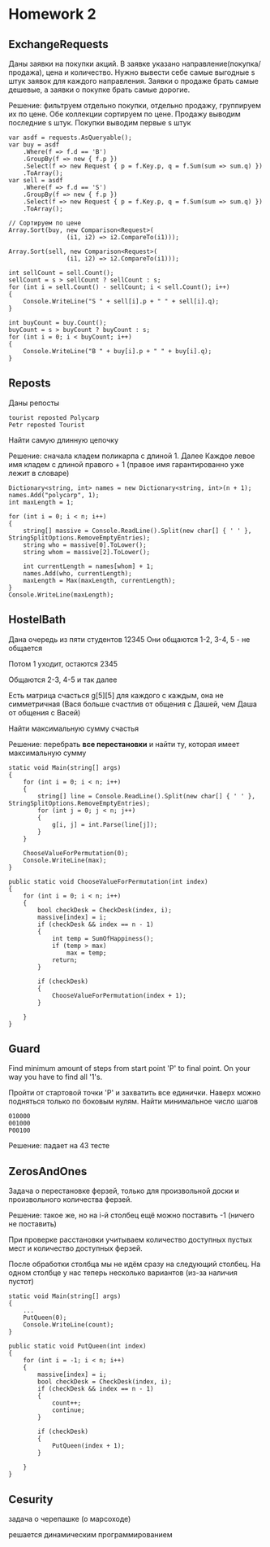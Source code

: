# Homework 2

## ExchangeRequests
Даны заявки на покупки акций. В заявке указано направление(покупка/продажа), цена и количество. Нужно вывести себе самые выгодные s штук заявок для каждого направления. Заявки о продаже брать самые дешевые, а заявки о покупке брать самые дорогие.

Решение: фильтруем отдельно покупки, отдельно продажу, группируем их по цене. Обе коллекции сортируем по цене. Продажу выводим последние s штук. Покупки выводим первые s штук
```
var asdf = requests.AsQueryable();
var buy = asdf
	.Where(f => f.d == 'B')
	.GroupBy(f => new { f.p })
	.Select(f => new Request { p = f.Key.p, q = f.Sum(sum => sum.q) })
	.ToArray();
var sell = asdf
	.Where(f => f.d == 'S')
	.GroupBy(f => new { f.p })
	.Select(f => new Request { p = f.Key.p, q = f.Sum(sum => sum.q) })
	.ToArray();

// Сортируем по цене
Array.Sort(buy, new Comparison<Request>(
				(i1, i2) => i2.CompareTo(i1)));

Array.Sort(sell, new Comparison<Request>(
				(i1, i2) => i2.CompareTo(i1)));

int sellCount = sell.Count();
sellCount = s > sellCount ? sellCount : s;
for (int i = sell.Count() - sellCount; i < sell.Count(); i++)
{
	Console.WriteLine("S " + sell[i].p + " " + sell[i].q);
}

int buyCount = buy.Count();
buyCount = s > buyCount ? buyCount : s;
for (int i = 0; i < buyCount; i++)
{
	Console.WriteLine("B " + buy[i].p + " " + buy[i].q);
}
```

## Reposts
Даны репосты
```
tourist reposted Polycarp
Petr reposted Tourist
```

Найти самую длинную цепочку

Решение: сначала кладем поликарпа с длиной 1. Далее Каждое левое имя кладем с длиной правого + 1 (правое имя гарантированно уже лежит в словаре)

```
Dictionary<string, int> names = new Dictionary<string, int>(n + 1);
names.Add("polycarp", 1);
int maxLength = 1;

for (int i = 0; i < n; i++)
{
	string[] massive = Console.ReadLine().Split(new char[] { ' ' }, StringSplitOptions.RemoveEmptyEntries);
	string who = massive[0].ToLower();
	string whom = massive[2].ToLower();

	int currentLength = names[whom] + 1;
	names.Add(who, currentLength);
	maxLength = Max(maxLength, currentLength);
}
Console.WriteLine(maxLength);
```

## HostelBath
Дана очередь из пяти студентов 12345
Они общаются 1-2, 3-4, 5 - не общается

Потом 1 уходит, остаются 2345

Общаются 2-3, 4-5 и так далее

Есть матрица счасться g[5][5] для каждого с каждым, она не симметричная (Вася больше счастлив от общения с Дашей, чем Даша от общения с Васей)

Найти максимальную сумму счастья

Решение: перебрать **все перестановки** и найти ту, которая имеет максимальную сумму

```
static void Main(string[] args)
{
	for (int i = 0; i < n; i++)
	{
		string[] line = Console.ReadLine().Split(new char[] { ' ' }, StringSplitOptions.RemoveEmptyEntries);
		for (int j = 0; j < n; j++)
		{
			g[i, j] = int.Parse(line[j]);
		}
	}

	ChooseValueForPermutation(0);
	Console.WriteLine(max);
}

public static void ChooseValueForPermutation(int index)
{
	for (int i = 0; i < n; i++)
	{
		bool checkDesk = CheckDesk(index, i);
		massive[index] = i;
		if (checkDesk && index == n - 1)
		{
			int temp = SumOfHappiness();
			if (temp > max)
				max = temp;
			return;
		}

		if (checkDesk)
		{                  
			ChooseValueForPermutation(index + 1);
		}

	}
}
```
## Guard
Find minimum amount of steps from start point 'P' to final point. On your way you have to find all '1's.

Пройти от стартовой точки 'P' и захватить все единички. Наверх можно подняться только по боковым нулям. Найти минимальное число шагов
```
010000
001000
P00100
```
Решение: падает на 43 тесте

## ZerosAndOnes
Задача о перестановке ферзей, только для произвольной доски и произвольного количества ферзей. 

Решение: такое же, но на i-й столбец ещё можно поставить -1 (ничего не поставить)

При проверке расстановки учитываем количество доступных пустых мест и количество доступных ферзей.

После обработки столбца мы не идём сразу на следующий столбец. На одном столбце у нас теперь несколько вариантов (из-за наличия пустот)
```
static void Main(string[] args)
{
	...
	PutQueen(0);
	Console.WriteLine(count);
}

public static void PutQueen(int index)
{
	for (int i = -1; i < n; i++)
	{
		massive[index] = i;
		bool checkDesk = CheckDesk(index, i);
		if (checkDesk && index == n - 1)
		{
			count++;
			continue;
		}

		if (checkDesk)
		{
			PutQueen(index + 1);
		}

	}
}
```
## Cesurity
задача о черепашке (о марсоходе)

решается динамическим программированием

